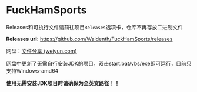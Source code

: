 # FuckHamSports

Releases和可执行文件请前往项目`Releases`选项卡，仓库不再存放二进制文件

**Releases url:** https://github.com/Waldenth/FuckHamSports/releases

网盘：[文件分享 (weiyun.com)](https://share.weiyun.com/8nCruLVL)

网盘中更新了无需自行安装JDK的项目，双击start.bat/vbs/exe即可运行，目前只支持Windows-amd64

**使用无需安装JDK项目时请确保为全英文路径！！**